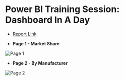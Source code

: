 # Power BI Training Session: Dashboard In A Day

* [Report Link](https://app.powerbi.com/reportEmbed?reportId=d396de50-29da-4b80-b265-2e72b668a1c1&autoAuth=true&ctid=4cf28073-7c1e-498c-8f0f-447931cd3b9d)

* **Page 1 - Market Share**
  
![Page 1](https://github.com/jiecheng-gu/Power-BI-Visualizations/assets/46583405/f5b20f5b-64ec-4cfd-a8c9-13b052b4ec61)

* **Page 2 - By Manufacturer**
  
![Page 2](https://github.com/jiecheng-gu/Power-BI-Visualizations/assets/46583405/89353764-3d86-4541-9c3a-be8514b61b3d)

